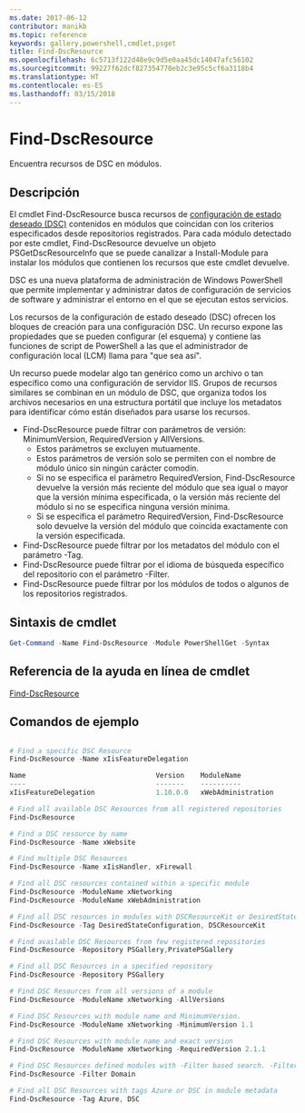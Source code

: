 ```yaml
---
ms.date: 2017-06-12
contributor: manikb
ms.topic: reference
keywords: gallery,powershell,cmdlet,psget
title: Find-DscResource
ms.openlocfilehash: 6c5713f122d48e9c9d5e0aa45dc14047afc56102
ms.sourcegitcommit: 99227f62dcf827354770eb2c3e95c5cf6a3118b4
ms.translationtype: HT
ms.contentlocale: es-ES
ms.lasthandoff: 03/15/2018
---
```

# <a name="find-dscresource"></a>Find-DscResource

Encuentra recursos de DSC en módulos.

## <a name="description"></a>Descripción

El cmdlet Find-DscResource busca recursos de [configuración de estado deseado (DSC)](https://msdn.microsoft.com/PowerShell/dsc/overview) contenidos en módulos que coincidan con los criterios especificados desde repositorios registrados.
Para cada módulo detectado por este cmdlet, Find-DscResource devuelve un objeto PSGetDscResourceInfo que se puede canalizar a Install-Module para instalar los módulos que contienen los recursos que este cmdlet devuelve.

DSC es una nueva plataforma de administración de Windows PowerShell que permite implementar y administrar datos de configuración de servicios de software y administrar el entorno en el que se ejecutan estos servicios.

Los recursos de la configuración de estado deseado (DSC) ofrecen los bloques de creación para una configuración DSC. Un recurso expone las propiedades que se pueden configurar (el esquema) y contiene las funciones de script de PowerShell a las que el administrador de configuración local (LCM) llama para "que sea así".

Un recurso puede modelar algo tan genérico como un archivo o tan específico como una configuración de servidor IIS. Grupos de recursos similares se combinan en un módulo de DSC, que organiza todos los archivos necesarios en una estructura portátil que incluye los metadatos para identificar cómo están diseñados para usarse los recursos.

- Find-DscResource puede filtrar con parámetros de versión: MinimumVersion, RequiredVersion y AllVersions.
  - Estos parámetros se excluyen mutuamente.
  - Estos parámetros de versión solo se permiten con el nombre de módulo único sin ningún carácter comodín.
  - Si no se especifica el parámetro RequiredVersion, Find-DscResource devuelve la versión más reciente del módulo que sea igual o mayor que la versión mínima especificada, o la versión más reciente del módulo si no se especifica ninguna versión mínima.
  - Si se especifica el parámetro RequiredVersion, Find-DscResource solo devuelve la versión del módulo que coincida exactamente con la versión especificada.
- Find-DscResource puede filtrar por los metadatos del módulo con el parámetro -Tag.
- Find-DscResource puede filtrar por el idioma de búsqueda específico del repositorio con el parámetro -Filter.
- Find-DscResource puede filtrar por los módulos de todos o algunos de los repositorios registrados.

## <a name="cmdlet-syntax"></a>Sintaxis de cmdlet
```powershell
Get-Command -Name Find-DscResource -Module PowerShellGet -Syntax
```

## <a name="cmdlet-online-help-reference"></a>Referencia de la ayuda en línea de cmdlet

[Find-DscResource](http://go.microsoft.com/fwlink/?LinkId=517196)

## <a name="example-commands"></a>Comandos de ejemplo
```powershell

# Find a specific DSC Resource
Find-DscResource -Name xIisFeatureDelegation

Name                                Version    ModuleName                          Repository
----                                -------    ----------                          ----------
xIisFeatureDelegation               1.10.0.0   xWebAdministration                  PSGallery

# Find all available DSC Resources from all registered repositories
Find-DscResource

# Find a DSC resource by name
Find-DscResource -Name xWebsite

# Find multiple DSC Resources
Find-DscResource -Name xIisHandler, xFirewall

# Find all DSC resources contained within a specific module
Find-DscResource -ModuleName xNetworking
Find-DscResource -ModuleName xWebAdministration

# Find all DSC resources in modules with DSCResourceKit or DesiredStateConfiguration
Find-DscResource -Tag DesiredStateConfiguration, DSCResourceKit

# Find available DSC Resources from few registered repositories
Find-DscResource -Repository PSGallery,PrivatePSGallery

# Find all DSC Resources in a specified repository
Find-DscResource -Repository PSGallery

# Find DSC Resources from all versions of a module
Find-DscResource -ModuleName xNetworking -AllVersions

# Find DSC Resources with module name and MinimumVersion.
Find-DscResource -ModuleName xNetworking -MinimumVersion 1.1

# Find DSC Resources with module name and exact version
Find-DscResource -ModuleName xNetworking -RequiredVersion 2.1.1

# Find DSC Resources defined modules with -Filter based search. -Filter searches in description and module names
Find-DscResource -Filter Domain

# Find all DSC Resources with tags Azure or DSC in module metadata
Find-DscResource -Tag Azure, DSC

```

